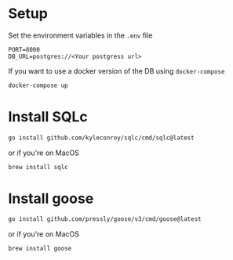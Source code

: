 
# Setup
Set the environment variables in the `.env` file

```
PORT=8000
DB_URL=postgres://<Your postgress url>
```

If you want to use a docker version of the DB using `docker-compose`


```bash
docker-compose up
```

# Install SQLc

```bash
go install github.com/kyleconroy/sqlc/cmd/sqlc@latest
```
or if you're on MacOS

```bash
brew install sqlc
```


# Install goose 

```bash
go install github.com/pressly/goose/v3/cmd/goose@latest
```

or if you're on MacOS

```bash
brew install goose
```